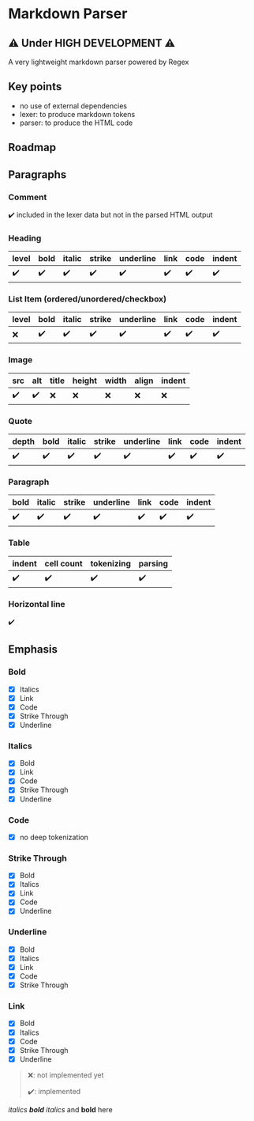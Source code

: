 # Markdown Parser

## ⚠️ Under HIGH DEVELOPMENT ⚠️

A very lightweight markdown parser powered by Regex

## Key points
- no use of external dependencies
- lexer: to produce markdown tokens
- parser: to produce the HTML code

## Roadmap

## Paragraphs
### Comment
✔️ included in the lexer data but not in the parsed HTML output

### Heading
| level | bold | italic | strike | underline | link | code | indent |
|-------|------|--------|--------|-----------|------|------|--------|
| ✔️  ️ | ✔️   | ✔️     | ✔️     | ✔️ ️      | ✔️   | ✔️   | ✔️     |

### List Item (ordered/unordered/checkbox)
| level | bold | italic | strike | underline | link | code | indent |
|-------|------|--------|--------|-----------|------|------|--------|
| ❌     | ✔️   | ✔️     | ✔️     | ✔️️       | ✔️   | ✔️   | ✔️     |

### Image
| src | alt | title | height | width | align | indent |
|-----|-----|-------|--------|-------|-------|--------|
| ✔️  | ✔️  | ❌     | ❌      | ❌     | ❌     | ❌      |  ❌ |

### Quote
| depth | bold | italic | strike | underline | link | code | indent |
|-------|------|--------|--------|-----------|------|------|--------|
| ✔️    | ✔️   | ✔️     | ✔️     | ✔️        | ✔️️  | ✔️   | ✔️     |

### Paragraph
| bold | italic | strike | underline | link | code | indent |
|------|--------|--------|-----------|------|------|--------|
| ✔️   | ✔️     | ✔️     | ✔️        | ✔️   | ✔️   | ✔️     |

### Table
| indent | cell count | tokenizing | parsing |
|--------|------------|------------|---------|
| ✔️     | ✔️         | ✔️         | ✔️      |

### Horizontal line
✔️

## Emphasis
### Bold
- [x] Italics
- [x] Link
- [x] Code
- [x] Strike Through
- [x] Underline

### Italics
- [x] Bold
- [x] Link
- [x] Code
- [x] Strike Through
- [x] Underline

### Code
- [x] no deep tokenization

### Strike Through
- [x] Bold
- [x] Italics
- [x] Link
- [x] Code
- [x] Underline

### Underline
- [x] Bold
- [x] Italics
- [x] Link
- [x] Code
- [x] Strike Through

### Link
- [x] Bold
- [x] Italics
- [x] Code
- [x] Strike Through
- [x] Underline

> ❌: not implemented yet
>
> ✔️: implemented


*italics **bold** italics* and **bold** here
